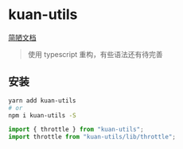 # kuan-utils

[简陋文档](https://www.kuan1.top/kuan-utils)

> 使用 typescript 重构，有些语法还有待完善

## 安装

```bash
yarn add kuan-utils
# or
npm i kuan-utils -S
```

```js
import { throttle } from "kuan-utils";
import throttle from "kuan-utils/lib/throttle";
```
